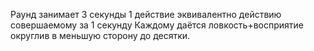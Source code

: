 Раунд занимает 3 секунды
1 действие эквивалентно действию совершаемому за 1 секунду
Каждому даётся ловкость+восприятие округлив в меньшую сторону до десятки.